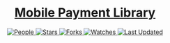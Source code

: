 <div align="center">

<h1><a href="https://github.com/KwaWingu/kwawingu-mobile-payments">Mobile Payment Library</a></h1>

<a href="https://github.com/KwaWingu/kwawingu-mobile-payments/graphs/contributors">
<img alt="People" src="https://img.shields.io/github/contributors/KwaWingu/kwawingu-mobile-payments?style=flat&color=ffaaf2&label=People"> </a>

<a href="https://github.com/KwaWingu/kwawingu-mobile-payments/stargazers">
<img alt="Stars" src="https://img.shields.io/github/stars/KwaWingu/kwawingu-mobile-payments?style=flat&color=98c379&label=Stars"> </a>

<a href="https://github.com/KwaWingu/kwawingu-mobile-payments/network/members">
<img alt="Forks" src="https://img.shields.io/github/forks/KwaWingu/kwawingu-mobile-payments?style=flat&color=66a8e0&label=Forks"> </a>

<a href="https://github.com/KwaWingu/kwawingu-mobile-payments/watchers">
<img alt="Watches" src="https://img.shields.io/github/watchers/KwaWingu/kwawingu-mobile-payments?style=flat&color=f5d08b&label=Watches"> </a>

<a href="https://github.com/KwaWingu/kwawingu-mobile-payments/pulse">
<img alt="Last Updated" src="https://img.shields.io/github/last-commit/KwaWingu/kwawingu-mobile-payments?style=flat&color=e06c75&label="> </a>

</div>

